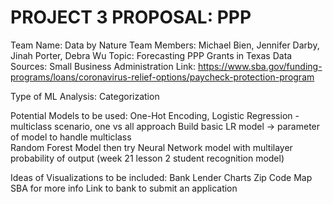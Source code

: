 # PROJECT 3 PROPOSAL: PPP

Team Name: Data by Nature
Team Members: Michael Bien, Jennifer Darby, Jinah Porter, Debra Wu
Topic: Forecasting PPP Grants in Texas
Data Sources: Small Business Administration
Link: https://www.sba.gov/funding-programs/loans/coronavirus-relief-options/paycheck-protection-program


Type of ML Analysis: Categorization 

Potential Models to be used: One-Hot Encoding, 
Logistic Regression - multiclass scenario, one vs all approach
Build basic LR model -> parameter of model to handle multiclass  
Random Forest Model
then try Neural Network model with multilayer probability of output
(week 21 lesson 2 student recognition model)

Ideas of Visualizations to be included:
Bank Lender Charts
Zip Code Map
SBA for more info
Link to bank to submit an application
